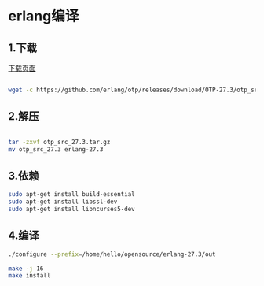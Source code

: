 # erlang编译

## 1.下载

[下载页面](https://www.erlang.org/downloads)

```bash

wget -c https://github.com/erlang/otp/releases/download/OTP-27.3/otp_src_27.3.tar.gz
```

## 2.解压

```bash

tar -zxvf otp_src_27.3.tar.gz
mv otp_src_27.3 erlang-27.3
```

## 3.依赖

```bash
sudo apt-get install build-essential
sudo apt-get install libssl-dev
sudo apt-get install libncurses5-dev
```

## 4.编译

```bash
./configure --prefix=/home/hello/opensource/erlang-27.3/out

make -j 16
make install

```